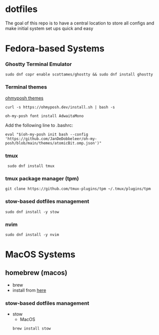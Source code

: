 # dotfiles
The goal of this repo is to have a central location to store all configs and make initial system set ups quick and easy


# Fedora-based Systems

### Ghostty Terminal Emulator
```sudo dnf copr enable scottames/ghostty && sudo dnf install ghostty```

### Terminal themes
[ohmyposh themes](https://ohmyposh.dev/docs/installation/linux)

```curl -s https://ohmyposh.dev/install.sh | bash -s```

```oh-my-posh font install AdwaitaMono```

Add the following line to .bashrc:

```eval "$(oh-my-posh init bash --config 'https://github.com/JanDeDobbeleer/oh-my-posh/blob/main/themes/atomicBit.omp.json')"```

### tmux
``` sudo dnf install tmux```

### tmux package manager (tpm)
```git clone https://github.com/tmux-plugins/tpm ~/.tmux/plugins/tpm```

### stow-based dotfiles management
```sudo dnf install -y stow```

### nvim
```sudo dnf install -y nvim```


# MacOS Systems
## homebrew (macos)
- brew
- install from [here](https://brew.sh)

### stow-based dotfiles management
- stow
    - MacOS
    ```bash
    brew install stow
    ```
